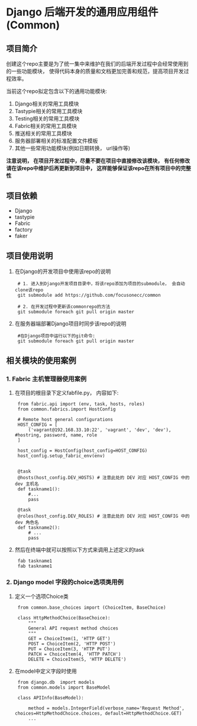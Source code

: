#  Django 后端开发的通用应用组件(Common)


## 项目简介
创建这个repo主要是为了统一集中来维护在我们的后端开发过程中会经常使用到的一些功能模块， 使得代码本身的质量和文档更加完善和规范，提高项目开发过程效率。 

当前这个repo拟定包含以下的通用功能模块:

1. Django相关的常用工具模块
2. Tastypie相关的常用工具模块
3. Testing相关的常用工具模块
4. Fabric相关的常用工具模块
5. 推送相关的常用工具模块
6. 服务器部署相关的标准配置文件模板
7. 其他一些常用功能模块(例如日期转换， url操作等)

**注意说明， 在项目开发过程中，尽量不要在项目中直接修改该模块， 有任何修改请在该repo中维护后再更新到项目中， 这样能够保证该repo在所有项目中的完整性**

## 项目依赖
- Django 
- tastypie
- Fabric 
- factory
- faker

## 项目使用说明

1. 在Django的开发项目中使用该repo的说明
    
        # 1. 进入到Django开发项目目录中，将该repo添加为项目的submodule， 会自动clone该repo
        git submodule add https://github.com/focusonecc/common
        
        # 2. 在开发过程中更新该commonrepo的方法
        git submodule foreach git pull origin master
   
2. 在服务器端部署Django项目时同步该repo的说明

        #在Django项目中运行以下的git命令:
        git submodule foreach git pull origin master


## 相关模块的使用案例
### 1. Fabric 主机管理器使用案例

1. 在项目的根目录下定义fabfile.py， 内容如下:

        from fabric.api import (env, task, hosts, roles)
        from common.fabrics.import HostConfig 
        
        # Remote host general configurations
        HOST_CONFIG = [
            ('vagrant@192.168.33.10:22', 'vagrant', 'dev', 'dev'), #hostring, password, name, role
        ]
        
        host_config = HostConfig(host_config=HOST_CONFIG)
        host_config.setup_fabric_env(env)
        
        
        @task
        @hosts(host_config.DEV_HOSTS) # 注意此处的 DEV 对应 HOST_CONFIG 中的 dev 主机名
        def taskname1():
            #...
            pass
        
        @task
        @roles(host_config.DEV_ROLES) # 注意此处的 DEV 对应 HOST_CONFIG 中的 dev 角色名 
        def taskname2():
            # ...
            pass

2. 然后在终端中就可以按照以下方式来调用上述定义的task

        fab taskname1
        fab taskname1

### 2. Django  model 字段的choice选项类用例

1. 定义一个选项Choice类

        from common.base_choices import (ChoiceItem, BaseChoice)
        
        class HttpMethodChoice(BaseChoice):
            """
            General API request method choices
            """
            GET = ChoiceItem(1, 'HTTP GET')
            POST = ChoiceItem(2, 'HTTP POST')
            PUT = ChoiceItem(3, 'HTTP PUT')
            PATCH = ChoiceItem(4, 'HTTP PATCH')
            DELETE = ChoiceItem(5, 'HTTP DELETE')

2. 在model中定义字段时使用

        from django.db  import models
        from common.models import BaseModel
        
        class APIInfo(BaseModel):
        
            method = models.IntegerField(verbose_name='Request Method', choices=HttpMethodChoice.choices, default=HttpMethodChoice.GET)
            ...

